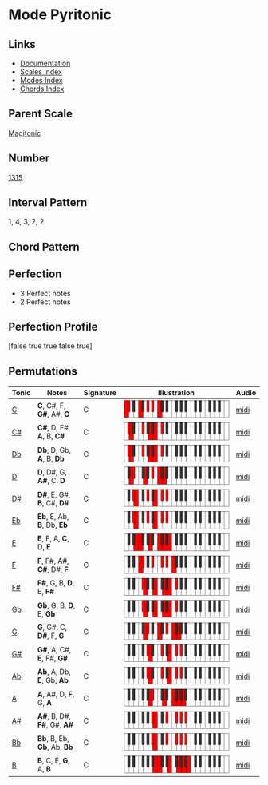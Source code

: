# Mode Pyritonic

## Links

- [Documentation](index.md)
- [Scales Index](Scales.md)
- [Modes Index](Modes.md)
- [Chords Index](Chords.md)

## Parent Scale

[Magitonic](ScaleMagitonic.md)

## Number

[1315](https://ianring.com/musictheory/scales/1315)

## Interval Pattern

1, 4, 3, 2, 2

## Chord Pattern



## Perfection

- 3 Perfect notes
- 2 Perfect notes

## Perfection Profile

[false true true false true]

## Permutations

| Tonic | Notes | Signature | Illustration | Audio |
|-------|-------|-----------|--------------|-------|
| [C](ModeCNaturalPyritonic.md) | **C**, C#, F, **G#**, A#, **C** | C | ![CNaturalPyritonic](ModeCNaturalPyritonic.png) | [midi](https://github.com/edipermadi/music/blob/main/docs/ModeCNaturalPyritonic.mid?raw=true) |
| [C#](ModeCSharpPyritonic.md) | **C#**, D, F#, **A**, B, **C#** | C | ![CSharpPyritonic](ModeCSharpPyritonic.png) | [midi](https://github.com/edipermadi/music/blob/main/docs/ModeCSharpPyritonic.mid?raw=true) |
| [Db](ModeDFlatPyritonic.md) | **Db**, D, Gb, **A**, B, **Db** | C | ![DFlatPyritonic](ModeDFlatPyritonic.png) | [midi](https://github.com/edipermadi/music/blob/main/docs/ModeDFlatPyritonic.mid?raw=true) |
| [D](ModeDNaturalPyritonic.md) | **D**, D#, G, **A#**, C, **D** | C | ![DNaturalPyritonic](ModeDNaturalPyritonic.png) | [midi](https://github.com/edipermadi/music/blob/main/docs/ModeDNaturalPyritonic.mid?raw=true) |
| [D#](ModeDSharpPyritonic.md) | **D#**, E, G#, **B**, C#, **D#** | C | ![DSharpPyritonic](ModeDSharpPyritonic.png) | [midi](https://github.com/edipermadi/music/blob/main/docs/ModeDSharpPyritonic.mid?raw=true) |
| [Eb](ModeEFlatPyritonic.md) | **Eb**, E, Ab, **B**, Db, **Eb** | C | ![EFlatPyritonic](ModeEFlatPyritonic.png) | [midi](https://github.com/edipermadi/music/blob/main/docs/ModeEFlatPyritonic.mid?raw=true) |
| [E](ModeENaturalPyritonic.md) | **E**, F, A, **C**, D, **E** | C | ![ENaturalPyritonic](ModeENaturalPyritonic.png) | [midi](https://github.com/edipermadi/music/blob/main/docs/ModeENaturalPyritonic.mid?raw=true) |
| [F](ModeFNaturalPyritonic.md) | **F**, F#, A#, **C#**, D#, **F** | C | ![FNaturalPyritonic](ModeFNaturalPyritonic.png) | [midi](https://github.com/edipermadi/music/blob/main/docs/ModeFNaturalPyritonic.mid?raw=true) |
| [F#](ModeFSharpPyritonic.md) | **F#**, G, B, **D**, E, **F#** | C | ![FSharpPyritonic](ModeFSharpPyritonic.png) | [midi](https://github.com/edipermadi/music/blob/main/docs/ModeFSharpPyritonic.mid?raw=true) |
| [Gb](ModeGFlatPyritonic.md) | **Gb**, G, B, **D**, E, **Gb** | C | ![GFlatPyritonic](ModeGFlatPyritonic.png) | [midi](https://github.com/edipermadi/music/blob/main/docs/ModeGFlatPyritonic.mid?raw=true) |
| [G](ModeGNaturalPyritonic.md) | **G**, G#, C, **D#**, F, **G** | C | ![GNaturalPyritonic](ModeGNaturalPyritonic.png) | [midi](https://github.com/edipermadi/music/blob/main/docs/ModeGNaturalPyritonic.mid?raw=true) |
| [G#](ModeGSharpPyritonic.md) | **G#**, A, C#, **E**, F#, **G#** | C | ![GSharpPyritonic](ModeGSharpPyritonic.png) | [midi](https://github.com/edipermadi/music/blob/main/docs/ModeGSharpPyritonic.mid?raw=true) |
| [Ab](ModeAFlatPyritonic.md) | **Ab**, A, Db, **E**, Gb, **Ab** | C | ![AFlatPyritonic](ModeAFlatPyritonic.png) | [midi](https://github.com/edipermadi/music/blob/main/docs/ModeAFlatPyritonic.mid?raw=true) |
| [A](ModeANaturalPyritonic.md) | **A**, A#, D, **F**, G, **A** | C | ![ANaturalPyritonic](ModeANaturalPyritonic.png) | [midi](https://github.com/edipermadi/music/blob/main/docs/ModeANaturalPyritonic.mid?raw=true) |
| [A#](ModeASharpPyritonic.md) | **A#**, B, D#, **F#**, G#, **A#** | C | ![ASharpPyritonic](ModeASharpPyritonic.png) | [midi](https://github.com/edipermadi/music/blob/main/docs/ModeASharpPyritonic.mid?raw=true) |
| [Bb](ModeBFlatPyritonic.md) | **Bb**, B, Eb, **Gb**, Ab, **Bb** | C | ![BFlatPyritonic](ModeBFlatPyritonic.png) | [midi](https://github.com/edipermadi/music/blob/main/docs/ModeBFlatPyritonic.mid?raw=true) |
| [B](ModeBNaturalPyritonic.md) | **B**, C, E, **G**, A, **B** | C | ![BNaturalPyritonic](ModeBNaturalPyritonic.png) | [midi](https://github.com/edipermadi/music/blob/main/docs/ModeBNaturalPyritonic.mid?raw=true) |
